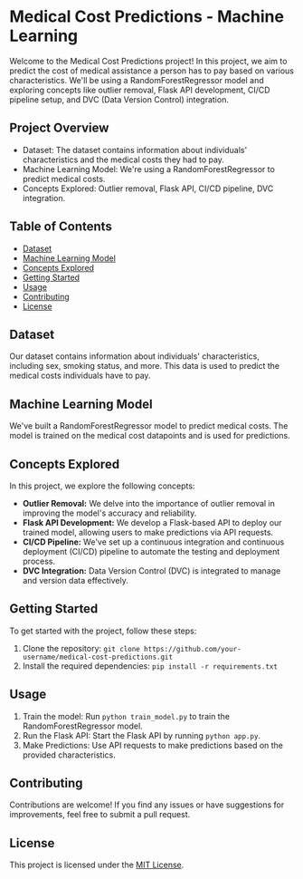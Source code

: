 # Medical Cost Predictions - Machine Learning

Welcome to the Medical Cost Predictions project! In this project, we aim to predict the cost of medical assistance a person has to pay based on various characteristics. We'll be using a RandomForestRegressor model and exploring concepts like outlier removal, Flask API development, CI/CD pipeline setup, and DVC (Data Version Control) integration.

## Project Overview

- Dataset: The dataset contains information about individuals' characteristics and the medical costs they had to pay.
- Machine Learning Model: We're using a RandomForestRegressor to predict medical costs.
- Concepts Explored: Outlier removal, Flask API, CI/CD pipeline, DVC integration.

## Table of Contents

- [Dataset](#dataset)
- [Machine Learning Model](#machine-learning-model)
- [Concepts Explored](#concepts-explored)
- [Getting Started](#getting-started)
- [Usage](#usage)
- [Contributing](#contributing)
- [License](#license)

## Dataset

Our dataset contains information about individuals' characteristics, including sex, smoking status, and more. This data is used to predict the medical costs individuals have to pay.

## Machine Learning Model

We've built a RandomForestRegressor model to predict medical costs. The model is trained on the medical cost datapoints and is used for predictions.

## Concepts Explored

In this project, we explore the following concepts:

- **Outlier Removal:** We delve into the importance of outlier removal in improving the model's accuracy and reliability.
- **Flask API Development:** We develop a Flask-based API to deploy our trained model, allowing users to make predictions via API requests.
- **CI/CD Pipeline:** We've set up a continuous integration and continuous deployment (CI/CD) pipeline to automate the testing and deployment process.
- **DVC Integration:** Data Version Control (DVC) is integrated to manage and version data effectively.

## Getting Started

To get started with the project, follow these steps:

1. Clone the repository: `git clone https://github.com/your-username/medical-cost-predictions.git`
2. Install the required dependencies: `pip install -r requirements.txt`


## Usage

1. Train the model: Run `python train_model.py` to train the RandomForestRegressor model.
2. Run the Flask API: Start the Flask API by running `python app.py`.
3. Make Predictions: Use API requests to make predictions based on the provided characteristics.

## Contributing

Contributions are welcome! If you find any issues or have suggestions for improvements, feel free to submit a pull request.
## License

This project is licensed under the [MIT License](LICENSE).
